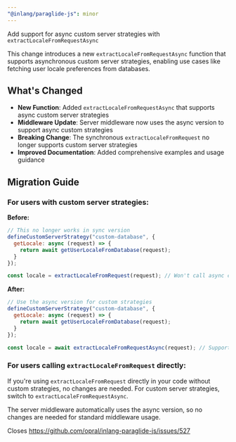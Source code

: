 ```yaml
---
"@inlang/paraglide-js": minor
---
```


Add support for async custom server strategies with `extractLocaleFromRequestAsync`

This change introduces a new `extractLocaleFromRequestAsync` function that supports asynchronous custom server strategies, enabling use cases like fetching user locale preferences from databases.

## What's Changed

- **New Function**: Added `extractLocaleFromRequestAsync` that supports async custom server strategies
- **Middleware Update**: Server middleware now uses the async version to support async custom strategies
- **Breaking Change**: The synchronous `extractLocaleFromRequest` no longer supports custom server strategies
- **Improved Documentation**: Added comprehensive examples and usage guidance

## Migration Guide

### For users with custom server strategies:

**Before:**
```js
// This no longer works in sync version
defineCustomServerStrategy("custom-database", {
  getLocale: async (request) => {
    return await getUserLocaleFromDatabase(request);
  }
});

const locale = extractLocaleFromRequest(request); // Won't call async custom strategies
```

**After:**
```js
// Use the async version for custom strategies
defineCustomServerStrategy("custom-database", {
  getLocale: async (request) => {
    return await getUserLocaleFromDatabase(request);
  }
});

const locale = await extractLocaleFromRequestAsync(request); // Supports async custom strategies
```

### For users calling `extractLocaleFromRequest` directly:

If you're using `extractLocaleFromRequest` directly in your code without custom strategies, no changes are needed. For custom server strategies, switch to `extractLocaleFromRequestAsync`.

The server middleware automatically uses the async version, so no changes are needed for standard middleware usage.

Closes https://github.com/opral/inlang-paraglide-js/issues/527
